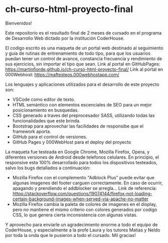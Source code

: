 # ch-curso-html-proyecto-final

Bienvenidos!

Este repositorio es el resultado final de 2 meses de cursado en el programa de Desarrollo Web dictado por la institución CoderHouse.

El codigo escrito es una maqueta de un portal web destinado al seguimiento y guía de rutinas de entrenamiento de todo tipo, para que los usuarios puedan tener un control de avance, constancia frecuencia y rendimiento de sus ejercicios, sin importar el tipo que sean.
Link al portal en GitHubPages: https://martinfiorde.github.io/ch-curso-html-proyecto-final/
Link al portal en 000Webhost: https://maftesteos.000webhostapp.com/

Los lenguajes y aplicaciones utilizados para el desarrollo de este proyecto son: 
* VSCode como editor de texto.
* HTML semántico con elementos escenciales de SEO para un mejor posicionamiento en busquedas.
* CSS generado a traves del preprocesador SASS, utilizando todas las funcionalidades que este brinda.
* Bootstrap para aprovechar las facilidades de responsibe que el framework aporta.
* GitHub para el control de versiones.
* GitHub Pages y 000WebHost para el deploy del proyecto

La maqueta fue testeada en Google Chrome, Mozilla Firefox, Opera, y diferentes versiones de Android desde telefonos celulares.
En principio, el responsive esta 100% desarrollado para todos los dispositivos testeados, salvo los bugs detallados a continuación:
* Mozilla Firefox con el complemento "Adblock Plus" puede evitar que algunas imagenes del footer carguen correctamente. En caso de ocurrir, apagando y prendiendo el addblocker se arregla...
  Link de referencia: https://stackoverflow.com/questions/19074144/firefox-not-loading-certain-background-images-when-served-via-apache-no-matter
* Mozilla Firefox cambia la paleta de colores de imagenes en el display, pero no mantiene el mismo criterio con colores generados por codigo CSS, lo que genera cierta inconsistencia con algunas vistas.

Y aprovecho para enviarle un agradecimiento enorme a todo el equipo de CoderHouse, y especialmente a la profe Laura y los tutores Matias y Neldo por toda la onda que le pusieron a todo el cursado. 
Mil gracias!

